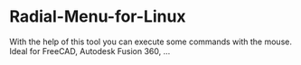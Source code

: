 # Radial-Menu-for-Linux
With the help of this tool you can execute some commands with the mouse. Ideal for FreeCAD, Autodesk Fusion 360, ...
